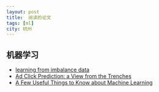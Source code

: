 ```yaml
---
layout: post
title:  阅读的论文 
tags: [ml]
city: 杭州 
---
```



机器学习
--------
+ [learning from imbalance data](http://www.ele.uri.edu/faculty/he/PDFfiles/ImbalancedLearning.pdf)
+ [Ad Click Prediction: a View from the Trenches](https://www.eecs.tufts.edu/~dsculley/papers/ad-click-prediction.pdf)
+ [A Few Useful Things to Know about Machine Learning](https://homes.cs.washington.edu/~pedrod/papers/cacm12.pdf)
